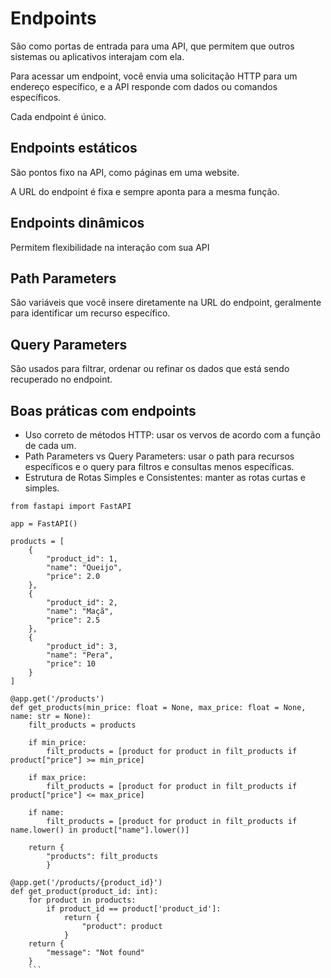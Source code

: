 # Endpoints
São como portas de entrada para uma API, que permitem que outros sistemas ou aplicativos interajam com ela.

Para acessar um endpoint, você envia uma solicitação HTTP para um endereço específico, e a API responde com dados ou comandos específicos.

Cada endpoint é único.

## Endpoints estáticos
São pontos fixo na API, como páginas em uma website.

A URL do endpoint é fixa e sempre aponta para a mesma função.

## Endpoints dinâmicos
Permitem flexibilidade na interação com sua API

## Path Parameters
São variáveis que você insere diretamente na URL do endpoint, geralmente para identificar um recurso específico.

## Query Parameters
São usados para filtrar, ordenar ou refinar os dados que está sendo recuperado no endpoint.

## Boas práticas com endpoints

- Uso correto de métodos HTTP: usar os vervos de acordo com a função de cada um.
- Path Parameters vs Query Parameters: usar o path para recursos específicos e o query para filtros e consultas menos específicas.
- Estrutura de Rotas Simples e Consistentes: manter as rotas curtas e simples.

```
from fastapi import FastAPI

app = FastAPI()

products = [
    {
        "product_id": 1,
        "name": "Queijo",
        "price": 2.0
    },
    {
        "product_id": 2,
        "name": "Maçã",
        "price": 2.5
    },
    {
        "product_id": 3,
        "name": "Pera",
        "price": 10
    }
]

@app.get('/products')
def get_products(min_price: float = None, max_price: float = None, name: str = None):
    filt_products = products

    if min_price:
        filt_products = [product for product in filt_products if product["price"] >= min_price]
    
    if max_price:
        filt_products = [product for product in filt_products if product["price"] <= max_price]
    
    if name:
        filt_products = [product for product in filt_products if name.lower() in product["name"].lower()]

    return {
        "products": filt_products
        }
    
@app.get('/products/{product_id}')
def get_product(product_id: int):
    for product in products:
        if product_id == product['product_id']:
            return {
                "product": product
            }
    return {
        "message": "Not found"
    }
    ```
